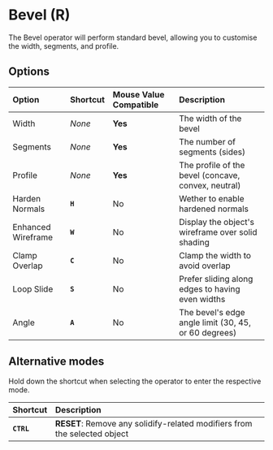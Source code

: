 # Bevel (<span title="Recallable">R</span>)

The Bevel operator will perform standard bevel, allowing you to customise the width, segments, and profile.

[](../_media/bevel.mp4 ':include')

## Options

| Option | Shortcut | Mouse Value Compatible | Description |
| :--- | :--- | :--- | :--- |
| Width | _None_ | **Yes** | The width of the bevel |
| Segments | _None_ | **Yes** | The number of segments (sides) |
| Profile | _None_ | **Yes** | The profile of the bevel (concave, convex, neutral) |
| Harden Normals | **`H`** | No | Wether to enable hardened normals |
| Enhanced Wireframe | **`W`** | No | Display the object's wireframe over solid shading |
| Clamp Overlap | **`C`** | No | Clamp the width to avoid overlap |
| Loop Slide | **`S`** | No | Prefer sliding along edges to having even widths |
| Angle | **`A`** | No | The bevel's edge angle limit (30, 45, or 60 degrees) |

## Alternative modes

Hold down the shortcut when selecting the operator to enter the respective mode.

| Shortcut | Description |
| :--- | :--- |
| **`CTRL`** | **RESET**: Remove any solidify-related modifiers from the selected object |